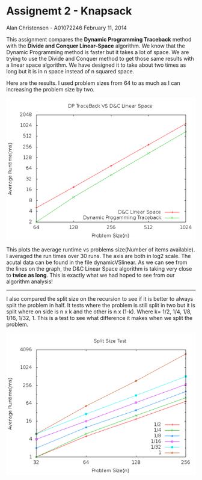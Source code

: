 Assignemt 2 - Knapsack
======================

Alan Christensen - A01072246
February 11, 2014

This assignment compares the **Dynamic Programming Traceback** method with the **Divide and Conquer Linear-Space** algorithm. We know that the Dynamic Programming method is faster but it takes a lot of space. We are trying to use the Divide and Conquer method to get those same results with a linear space algorithm. We have designed it to take about two times as long but it is in n space instead of n squared space.

Here are the results. I used problem sizes from 64 to as much as I can increasing the problem size by two. 

![Linear VS DP](dynamicVSlinear.png)

This plots the average runtime vs problems size(Number of items available). I averaged the run times over 30 runs. The axis are both in log2 scale. The acutal data can be found in the file dynamicVSlinear. As we can see from the lines on the graph, the D&amp;C Linear Space algorithm is taking very close to **twice as long**. This is exactly what we had hoped to see from our algorithm analysis!

------------------------------------------------

I also compared the split size on the recursion to see if it is better to always split the problem in half. It tests where the problem is still split in two but it is split where on side is n x k and the other is n x (1-k). Where k= 1/2, 1/4, 1/8, 1/16, 1/32, 1. This is a test to see what difference it makes when we split the problem.

![linear split](linearSplit.png)

